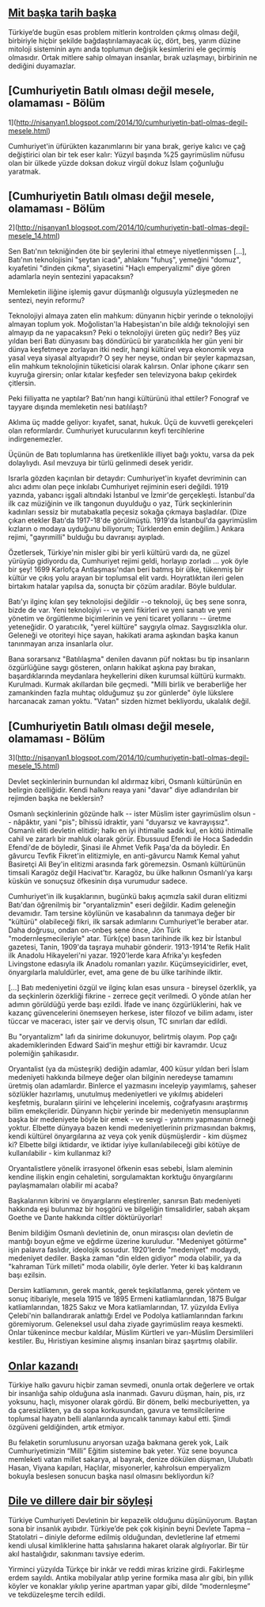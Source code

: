 ## [Mit başka tarih başka](http://nisanyan1.blogspot.com/2018/05/mit-baska-tarih-baska.html)

Türkiye’de bugün esas problem mitlerin kontrolden çıkmış olması değil,
birbiriyle hiçbir şekilde bağdaştırılamayacak üç, dört, beş, yarım düzine
mitoloji sisteminin aynı anda toplumun değişik kesimlerini ele geçirmiş
olmasıdır. Ortak mitlere sahip olmayan insanlar, bırak uzlaşmayı, birbirinin ne
dediğini duyamazlar.


## [Cumhuriyetin Batılı olması değil mesele, olamaması - Bölüm
1](http://nisanyan1.blogspot.com/2014/10/cumhuriyetin-batl-olmas-degil-mesele.html)

Cumhuriyet'in üfürükten kazanımlarını bir yana bırak, geriye kalıcı ve çağ
değiştirici olan bir tek eser kalır: Yüzyıl başında %25 gayrimüslim nüfusu olan
bir ülkede yüzde doksan dokuz virgül dokuz İslam çoğunluğu yaratmak.


## [Cumhuriyetin Batılı olması değil mesele, olamaması - Bölüm
2](http://nisanyan1.blogspot.com/2014/10/cumhuriyetin-batl-olmas-degil-mesele_14.html)

Sen Batı'nın tekniğinden öte bir şeylerini ithal etmeye niyetlenmişsen [...],
Batı'nın teknolojisini "şeytan icadı", ahlakını "fuhuş", yemeğini "domuz",
kıyafetini "dinden çıkma", siyasetini "Haçlı emperyalizmi" diye gören
adamlarla neyin sentezini yapacaksın?

Memleketin iliğine işlemiş gavur düşmanlığı olgusuyla yüzleşmeden ne sentezi,
neyin reformu?

Teknolojiyi almaya zaten elin mahkum: dünyanın hiçbir yerinde o teknolojiyi
almayan toplum yok. Moğolistan'la Habeşistan'ın bile aldığı teknolojiyi sen
almayıp da ne yapacaksın? Peki o teknolojiyi üreten güç nedir? Beş yüz yıldan
beri Batı dünyasını baş döndürücü bir yaratıcılıkla her gün yeni bir dünya
keşfetmeye zorlayan itki nedir, hangi kültürel veya ekonomik veya yasal veya
siyasal altyapıdır? O şey her neyse, ondan bir şeyler kapmazsan, elin mahkum
teknolojinin tüketicisi olarak kalırsın. Onlar iphone çıkarır sen kuyruğa
girersin; onlar kıtalar keşfeder sen televizyona bakıp çekirdek çitlersin.

Peki fiiliyatta ne yaptılar? Batı'nın hangi kültürünü ithal ettiler? Fonograf
ve tayyare dışında memleketin nesi batılılaştı?

Aklıma üç madde geliyor: kıyafet, sanat, hukuk. Üçü de kuvvetli gerekçeleri
olan reformlardır. Cumhuriyet kurucularının keyfi tercihlerine indirgenemezler.

Üçünün de Batı toplumlarına has üretkenlikle illiyet bağı yoktu, varsa da pek
dolaylıydı. Asıl mevzuya bir türlü gelinmedi desek yeridir.

Israrla gözden kaçırılan bir detaydır: Cumhuriyet'in kıyafet devriminin can
alıcı adımı olan peçe inkılabı Cumhuriyet rejiminin eseri değildi. 1919
yazında, yabancı işgali altındaki İstanbul ve İzmir'de gerçekleşti. İstanbul'da
ilk caz müziğinin ve ilk tangonun duyulduğu o yaz, Türk seçkinlerinin kadınları
sessiz bir mutabakatla peçesiz sokağa çıkmaya başladılar. (Dize çıkan etekler
Batı'da 1917-18'de görülmüştü. 1919'da İstanbul'da gayrimüslim kızların
o modaya uyduğunu biliyorum; Türklerden emin değilim.) Ankara rejimi,
"gayrımilli" bulduğu bu davranışı ayıpladı.

Özetlersek, Türkiye'nin misler gibi bir yerli kültürü vardı da, ne güzel
yürüyüp gidiyordu da, Cumhuriyet rejimi geldi, horlayıp zorladı ... yok öyle
bir şey! 1699 Karlofça Antlaşması'ndan beri batmış bir ülke, tükenmiş bir
kültür ve çıkış yolu arayan bir toplumsal elit vardı. Hoyratlıktan ileri gelen
birtakım hatalar yapılsa da, sonuçta bir çözüm aradılar. Böyle buldular.

Batı'yı ilginç kılan şey teknolojisi değildir --o teknoloji, üç beş sene sonra,
bizde de var. Yeni teknolojiyi -- ve yeni fikirleri ve yeni sanatı ve yeni
yönetim ve örgütlenme biçimlerinin ve yeni ticaret yollarını -- üretme
yeteneğidir. O yaratıcılık, "yerel kültüre" saygıyla olmaz. Saygısızlıkla olur.
Geleneği ve otoriteyi hiçe sayan, hakikati arama aşkından başka kanun
tanınmayan arıza insanlarla olur.

Bana sorarsanız "Batılılaşma" denilen davanın püf noktası bu tip insanların
özgürlüğüne saygı gösteren, onların hakikat aşkına pay bırakan, başardıklarında
meydanlara heykellerini diken kurumsal kültürü kurmaktı. Kurulmadı. Kurmak
akıllardan bile geçmedi. "Milli birlik ve beraberliğe her zamankinden fazla
muhtaç olduğumuz şu zor günlerde" öyle lükslere harcanacak zaman yoktu. "Vatan"
sizden hizmet bekliyordu, ukalalık değil.


## [Cumhuriyetin Batılı olması değil mesele, olamaması - Bölüm
3](http://nisanyan1.blogspot.com/2014/10/cumhuriyetin-batl-olmas-degil-mesele_15.html)

Devlet seçkinlerinin burnundan kıl aldırmaz kibri, Osmanlı kültürünün en
belirgin özelliğidir. Kendi halkını reaya yani "davar" diye adlandırılan bir
rejimden başka ne beklersin?

Osmanlı seçkinlerinin gözünde halk -- ister Müslim ister gayrimüslim olsun --
nâpâktır, yani "pis"; bîhissü idraktir, yani "duyarsız ve kavrayışsız". Osmanlı
eliti devletin elitidir; halkı en iyi ihtimalle sadık kul, en kötü ihtimalle
cahil ve zararlı bir mahluk olarak görür. Ebussuud Efendi ile Hoca Sadeddin
Efendi'de de böyledir, Şinasi ile Ahmet Vefik Paşa'da da böyledir. En gâvurcu
Tevfik Fikret'in elitizmiyle, en anti-gâvurcu Namık Kemal yahut Basiretçi Ali
Bey'in elitizmi arasında fark göremezsin. Osmanlı kültürünün timsali Karagöz
değil Hacivat'tır. Karagöz, bu ülke halkının Osmanlı'ya karşı küskün ve
sonuçsuz öfkesinin dışa vurumudur sadece.

Cumhuriyet'in ilk kuşaklarının, bugünkü bakış açımızla sakil duran elitizmi
Batı'dan öğrenilmiş bir "oryantalizmin" eseri değildir. Kadim geleneğin
devamıdır. Tam tersine köylünün ve kasabalının da tanımaya değer bir "kültürü"
olabileceği fikri, ilk sarsak adımlarını Cumhuriyet'le beraber atar. Daha
doğrusu, ondan on-onbeş sene önce, Jön Türk "modernleşmecileriyle" atar.
Türk(çe) basın tarihinde ilk kez bir İstanbul gazetesi, Tanin, 1909'da taşraya
muhabir gönderir. 1913-1914'te Refik Halit ilk Anadolu Hikayeleri'ni yazar.
1920'lerde kara Afrika'yı keşfeden Livingstone edasıyla ilk Anadolu romanları
yazılır. Küçümseyicidirler, evet, önyargılarla maluldürler, evet, ama gene de
bu ülke tarihinde ilktir.

[...] Batı medeniyetini özgül ve ilginç kılan esas unsura - bireysel özerklik,
ya da seçkinlerin özerkliği fikrine - zerrece geçit verilmedi. O yönde atılan
her adımın görüldüğü yerde başı ezildi. İfade ve inanç özgürlüklerini, hak ve
kazanç güvencelerini önemseyen herkese, ister filozof ve bilim adamı, ister
tüccar ve maceracı, ister şair ve derviş olsun, TC sınırları dar edildi.

Bu "oryantalizm" lafı da sinirime dokunuyor, belirtmiş olayım. Pop çağı
akademiklerinden Edward Said'in meşhur ettiği bir kavramdır. Ucuz polemiğin
şahikasıdır.

Oryantalist (ya da müsteşrik) dediğin adamlar, 400 küsur yıldan beri İslam
medeniyeti hakkında bilmeye değer olan bilginin neredeyse tamamını üretmiş olan
adamlardır. Binlerce el yazmasını inceleyip yayımlamış, şaheser sözlükler
hazırlamış, unutulmuş medeniyetleri ve yıkılmış abideleri keşfetmiş, buraların
şiirini ve lehçelerini incelemiş, coğrafyasını araştırmış bilim emekçileridir.
Dünyanın hiçbir yerinde bir medeniyetin mensuplarının başka bir medeniyete
böyle bir emek - ve sevgi - yatırımı yapmasının örneği yoktur. Elbette dünyaya
bazen kendi medeniyetlerinin prizmasından bakmış, kendi kültürel önyargılarına
az veya çok yenik düşmüşlerdir - kim düşmez ki? Elbette bilgi iktidardır, ve
iktidar iyiye kullanılabileceği gibi kötüye de kullanılabilir - kim kullanmaz
ki?

Oryantalistlere yönelik irrasyonel öfkenin esas sebebi, İslam aleminin kendine
ilişkin engin cehaletini, sorgulamaktan korktuğu önyargılarını paylaşmamaları
olabilir mi acaba?

Başkalarının kibrini ve önyargılarını eleştirenler, sanırsın Batı medeniyeti
hakkında eşi bulunmaz bir hoşgörü ve bilgeliğin timsalidirler, sabah akşam
Goethe ve Dante hakkında ciltler döktürüyorlar!

Benim bildiğim Osmanlı devletinin de, onun mirasçısı olan devletin de mantığı
boyun eğme ve eğdirme üzerine kuruludur. "Medeniyet götürme" işin palavra
faslıdır, ideolojik sosudur. 1920'lerde "medeniyet" modaydı, medeniyet dediler.
Başka zaman "din elden gidiyor" moda olabilir, ya da "kahraman Türk milleti"
moda olabilir, öyle derler. Yeter ki baş kaldıranın başı ezilsin.

Dersim katliamının, gerek mantık, gerek teşkilatlanma, gerek yöntem ve sonuç
itibariyle, mesela 1915 ve 1895 Ermeni katliamlarından, 1875 Bulgar
katliamlarından, 1825 Sakız ve Mora katliamlarından, 17. yüzyılda Evliya
Çelebi'nin ballandırarak anlattığı Erdel ve Podolya katliamlarından farkını
göremiyorum. Geleneksel usul daha ziyade gayrimüslim reaya kesmekti. Onlar
tükenince mecbur kaldılar, Müslim Kürtleri ve yarı-Müslim Dersimlileri
kestiler. Bu, Hıristiyan kesimine alışmış insanları biraz şaşırtmış olabilir.


## [Onlar kazandı](http://nisanyan1.blogspot.com/2018/06/onlar-kazand.html)

Türkiye halkı gavuru hiçbir zaman sevmedi, onunla ortak değerlere ve ortak bir
insanlığa sahip olduğuna asla inanmadı. Gavuru düşman, hain, pis, ırz yoksunu,
haçlı, misyoner olarak gördü. Bir dönem, belki mecburiyetten, ya da
çaresizlikten, ya da sopa korkusundan, gavura ve temsilcilerine toplumsal
hayatın belli alanlarında ayrıcalık tanımayı kabul etti. Şimdi özgüveni
geldiğinden, artık etmiyor.

Bu felaketin sorumlusunu arıyorsan uzağa bakmana gerek yok, Laik
Cumhuriyetimizin “Milli” Eğitim sistemine bak yeter. Yüz sene boyunca memleketi
vatan millet sakarya, al bayrak, denize dökülen düşman, Ulubatlı Hasan, Viyana
kapıları, Haçlılar, misyonerler, kahrolsun emperyalizm bokuyla beslesen sonucun
başka nasıl olmasını bekliyordun ki?


## [Dile ve dillere dair bir söyleşi](https://nisanyan1.blogspot.com/2018/08/be.html)

Türkiye Cumhuriyeti Devletinin bir kepazelik olduğunu düşünüyorum. Baştan sona
bir insanlık ayıbıdır. Türkiye’de pek çok kişinin beyni Devlete Tapma
– Statolatri – diniyle deforme edilmiş olduğundan, devletlerine laf etmemi
kendi ulusal kimliklerine hatta şahıslarına hakaret olarak algılıyorlar. Bir
tür akıl hastalığıdır, sakınmanı tavsiye ederim.

Yirminci yüzyılda Türkçe bir inkâr ve reddi miras krizine girdi. Fakirleşme
erdem sayıldı. Antika mobilyalar atılıp yerine formika masa alır gibi, bin
yıllık köyler ve konaklar yıkılıp yerine apartman yapar gibi, dilde
“modernleşme” ve tekdüzeleşme tercih edildi.
